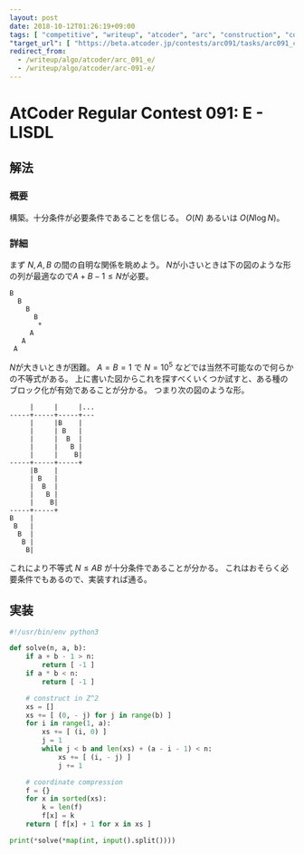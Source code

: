 ```yaml
---
layout: post
date: 2018-10-12T01:26:19+09:00
tags: [ "competitive", "writeup", "atcoder", "arc", "construction", "construction" ]
"target_url": [ "https://beta.atcoder.jp/contests/arc091/tasks/arc091_c" ]
redirect_from:
  - /writeup/algo/atcoder/arc_091_e/
  - /writeup/algo/atcoder/arc-091-e/
---
```


# AtCoder Regular Contest 091: E - LISDL

## 解法

### 概要

構築。十分条件が必要条件であることを信じる。
$O(N)$ あるいは $O(N \log N)$。

### 詳細

まず $N, A, B$ の間の自明な関係を眺めよう。
$N$が小さいときは下の図のような形の列が最適なので$A + B - 1 \le N$が必要。

```
B
  B
    B
      B
       *
     A
   A
 A
```

$N$が大きいときが困難。
$A = B = 1$ で $N = 10^5$ などでは当然不可能なので何らかの不等式がある。
上に書いた図からこれを探すべくいくつか試すと、ある種のブロック化が有効であることが分かる。
つまり次の図のような形。

```
     |     |     |...
-----+-----+-----+---
     |     |B    |
     |     | B   |
     |     |  B  |
     |     |   B |
     |     |    B|
-----+-----+-----+
     |B    |
     | B   |
     |  B  |
     |   B |
     |    B|
-----+-----+
B    |
 B   |
  B  |
   B |
    B|
```

これにより不等式 $N \le AB$ が十分条件であることが分かる。
これはおそらく必要条件でもあるので、実装すれば通る。

## 実装

``` python
#!/usr/bin/env python3

def solve(n, a, b):
    if a + b - 1 > n:
        return [ -1 ]
    if a * b < n:
        return [ -1 ]

    # construct in Z^2
    xs = []
    xs += [ (0, - j) for j in range(b) ]
    for i in range(1, a):
        xs += [ (i, 0) ]
        j = 1
        while j < b and len(xs) + (a - i - 1) < n:
            xs += [ (i, - j) ]
            j += 1

    # coordinate compression
    f = {}
    for x in sorted(xs):
        k = len(f)
        f[x] = k
    return [ f[x] + 1 for x in xs ]

print(*solve(*map(int, input().split())))

```
